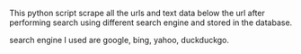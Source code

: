 This python script scrape all the urls and text data below the url after performing search using different search engine and stored in the database.

search engine I used are google, bing, yahoo, duckduckgo.